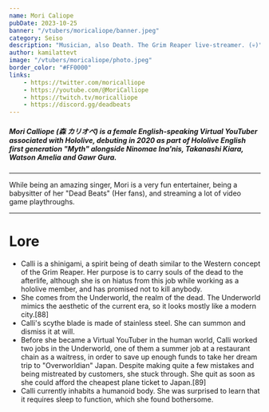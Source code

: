 ```yaml
---
name: Mori Caliope
pubDate: 2023-10-25
banner: "/vtubers/moricaliope/banner.jpeg"
category: Seiso
description: "Musician, also Death. The Grim Reaper live-streamer. (💀)"
author: kamilattevt
image: "/vtubers/moricaliope/photo.jpeg"
border_color: "#FF0000"
links: 
    - https://twitter.com/moricalliope
    - https://youtube.com/@MoriCalliope
    - https://twitch.tv/moricalliope
    - https://discord.gg/deadbeats
---
```


##### Mori Calliope (森 カリオペ) is a female English-speaking Virtual YouTuber associated with Hololive, debuting in 2020 as part of Hololive English first generation "Myth" alongside Ninomae Ina'nis, Takanashi Kiara, Watson Amelia and Gawr Gura.
--- 
While being an amazing singer, <!-- 
My Idol too :p
 -Kami
--> 
Mori is a very fun entertainer, being a babysitter of her "Dead Beats" (Her fans), <!-- 
Us :3
-Kami
-->and streaming a lot of video game playthroughs. 

---

# Lore
- Calli is a shinigami, a spirit being of death similar to the Western concept of the Grim Reaper. Her purpose is to carry souls of the dead to the afterlife, although she is on hiatus from this job while working as a hololive member, and has promised not to kill anybody.
- She comes from the Underworld, the realm of the dead. The Underworld mimics the aesthetic of the current era, so it looks mostly like a modern city.[88]
- Calli's scythe blade is made of stainless steel. She can summon and dismiss it at will.
- Before she became a Virtual YouTuber in the human world, Calli worked two jobs in the Underworld, one of them a summer job at a restaurant chain as a waitress, in order to save up enough funds to take her dream trip to "Overworldian" Japan. Despite making quite a few mistakes and being mistreated by customers, she stuck through. She quit as soon as she could afford the cheapest plane ticket to Japan.[89]
- Calli currently inhabits a humanoid body. She was surprised to learn that it requires sleep to function, which she found bothersome.